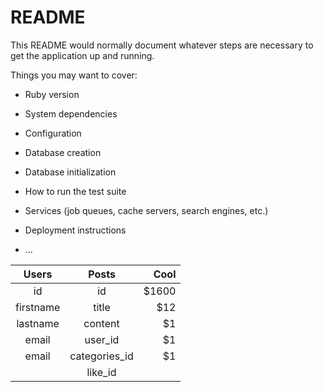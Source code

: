 # README

This README would normally document whatever steps are necessary to get the
application up and running.

Things you may want to cover:

* Ruby version

* System dependencies

* Configuration

* Database creation

* Database initialization

* How to run the test suite

* Services (job queues, cache servers, search engines, etc.)

* Deployment instructions

* ...

| Users    |    Posts      |  Cool |
|:--------:|:-------------:|------:|
| id       |  id           | $1600 |
| firstname|    title      |   $12 |
| lastname | content       |    $1 |
| email    | user_id       |    $1 |
| email    | categories_id |    $1 |
|          | like_id       |

